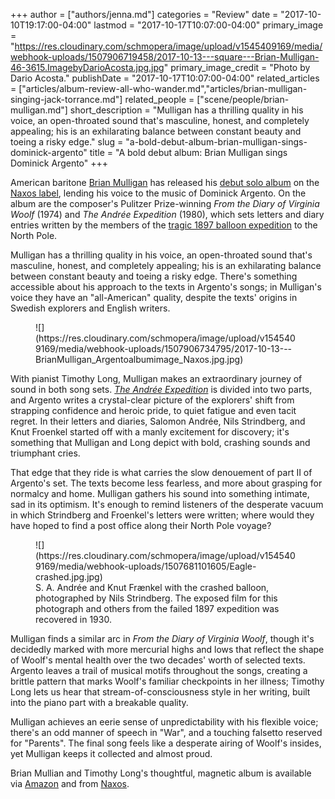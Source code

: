 +++
author = ["authors/jenna.md"]
categories = "Review"
date = "2017-10-10T19:17:00-04:00"
lastmod = "2017-10-17T10:07:00-04:00"
primary_image = "https://res.cloudinary.com/schmopera/image/upload/v1545409169/media/webhook-uploads/1507906719458/2017-10-13---square---Brian-Mulligan-46-3615.ImagebyDarioAcosta.jpg.jpg"
primary_image_credit = "Photo by Dario Acosta."
publishDate = "2017-10-17T10:07:00-04:00"
related_articles = ["articles/album-review-all-who-wander.md","articles/brian-mulligan-singing-jack-torrance.md"]
related_people = ["scene/people/brian-mulligan.md"]
short_description = "Mulligan has a thrilling quality in his voice, an open-throated sound that&#039;s masculine, honest, and completely appealing; his is an exhilarating balance between constant beauty and toeing a risky edge."
slug = "a-bold-debut-album-brian-mulligan-sings-dominick-argento"
title = "A bold debut album: Brian Mulligan sings Dominick Argento"
+++

American baritone [Brian Mulligan](/scene/people/brian-mulligan/) has released his [debut solo album](https://www.amazon.com/Dominick-Argento-Andree-Expedition-Virginia/dp/B071G991VV?SubscriptionId=AKIAIOCEBIGP6NUBL47A&tag=&linkCode=xm2&camp=2025&creative=165953&creativeASIN=B071G991VV) on the [Naxos label](https://www.naxos.com/catalogue/item.asp?item_code=8.559828), lending his voice to the music of Dominick Argento. On the album are the composer's Pulitzer Prize-winning *From the Diary of Virginia Woolf* (1974) and *The Andrée Expedition* (1980), which sets letters and diary entries written by the members of the [tragic 1897 balloon expedition](https://en.wikipedia.org/wiki/S._A._Andr%C3%A9e%27s_Arctic_Balloon_Expedition_of_1897) to the North Pole.

Mulligan has a thrilling quality in his voice, an open-throated sound that's masculine, honest, and completely appealing; his is an exhilarating balance between constant beauty and toeing a risky edge. There's something accessible about his approach to the texts in Argento's songs; in Mulligan's voice they have an "all-American" quality, despite the texts' origins in Swedish explorers and English writers.

<figure data-type="image">![](https://res.cloudinary.com/schmopera/image/upload/v1545409169/media/webhook-uploads/1507906734795/2017-10-13---BrianMulligan_Argentoalbumimage_Naxos.jpg.jpg)
</figure>

With pianist Timothy Long, Mulligan makes an extraordinary journey of sound in both song sets. [*The Andrée Expedition*](https://www.brian-mulligan.com/the-andre-expedition/) is divided into two parts, and Argento writes a crystal-clear picture of the explorers' shift from strapping confidence and heroic pride, to quiet fatigue and even tacit regret. In their letters and diaries, Salomon Andrée, Nils Strindberg, and Knut Froenkel started off with a manly excitement for discovery; it's something that Mulligan and Long depict with bold, crashing sounds and triumphant cries.

That edge that they ride is what carries the slow denouement of part II of Argento's set. The texts become less fearless, and more about grasping for normalcy and home. Mulligan gathers his sound into something intimate, sad in its optimism. It's enough to remind listeners of the desperate vacuum in which Strindberg and Froenkel's letters were written; where would they have hoped to find a post office along their North Pole voyage?

<figure data-type="image">![](https://res.cloudinary.com/schmopera/image/upload/v1545409169/media/webhook-uploads/1507681101605/Eagle-crashed.jpg.jpg)
<figcaption>S. A. Andrée and Knut Frænkel with the crashed balloon, photographed by Nils Strindberg. The exposed film for this photograph and others from the failed 1897 expedition was recovered in 1930.</figcaption>
</figure>

Mulligan finds a similar arc in *From the Diary of Virginia Woolf*, though it's decidedly marked with more mercurial highs and lows that reflect the shape of Woolf's mental health over the two decades' worth of selected texts. Argento leaves a trail of musical motifs throughout the songs, creating a brittle pattern that marks Woolf's familiar checkpoints in her illness; Timothy Long lets us hear that stream-of-consciousness style in her writing, built into the piano part with a breakable quality. 

Mulligan achieves an eerie sense of unpredictability with his flexible voice; there's an odd manner of speech in "War", and a touching falsetto reserved for "Parents". The final song feels like a desperate airing of Woolf's insides, yet Mulligan keeps it collected and almost proud.

Brian Mullian and Timothy Long's thoughtful, magnetic album is available via [Amazon](https://www.amazon.com/Dominick-Argento-Andree-Expedition-Virginia/dp/B071G991VV?SubscriptionId=AKIAIOCEBIGP6NUBL47A&tag=&linkCode=xm2&camp=2025&creative=165953&creativeASIN=B071G991VV) and from [Naxos](https://www.naxos.com/catalogue/item.asp?item_code=8.559828).
